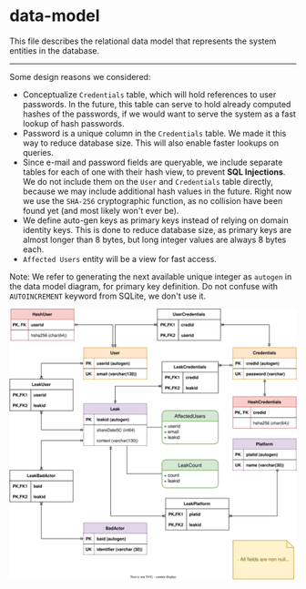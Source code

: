 # data-model

This file describes the relational data model that represents the system entities in the database.

---

Some design reasons we considered:

- Conceptualize `Credentials` table, which will hold references to user passwords. In the future, this table can serve to hold already computed hashes of the passwords, if we would want to serve the system as a fast lookup of hash passwords.
- Password is a unique column in the `Credentials` table. We made it this way to reduce database size. This will also enable faster lookups on queries.
- Since e-mail and password fields are queryable, we include separate tables for each of one with their hash view, to prevent **SQL Injections**. We do not include them on the `User` and `Credentials` table directly, because we may include additional hash values in the future. Right now we use the `SHA-256` cryptographic function, as no collision have been found yet (and most likely won't ever be).
- We define auto-gen keys as primary keys instead of relying on domain identity keys. This is done to reduce database size, as primary keys are almost longer than 8 bytes, but long integer values are always 8 bytes each.
- `Affected Users` entity will be a view for fast access.

Note: We refer to generating the next available unique integer as `autogen` in the data model diagram, for primary key definition. Do not confuse with `AUTOINCREMENT` keyword from SQLite, we don't use it.

![entity relationship model describing database schema](src/002-data-model.drawio.svg)